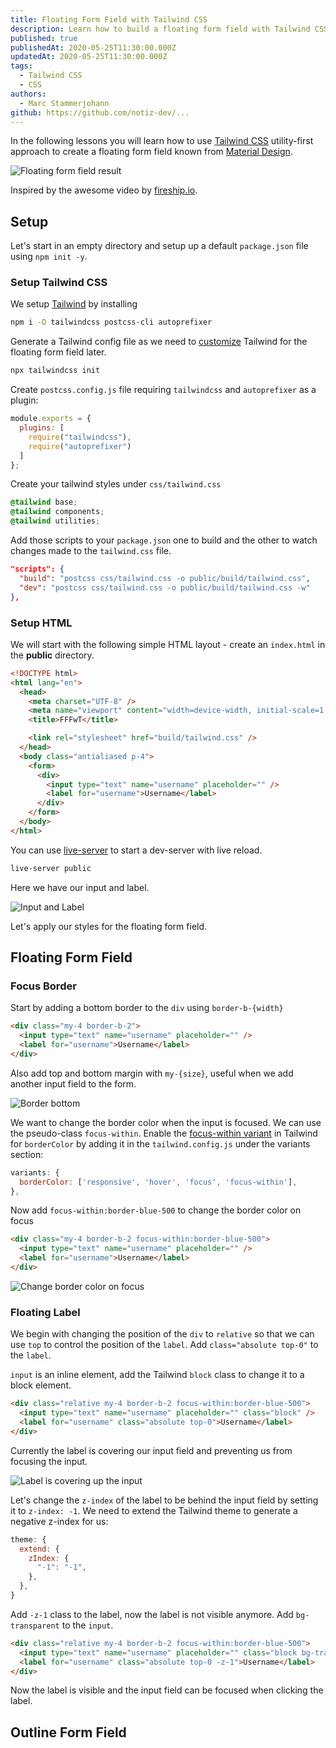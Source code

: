 ```yaml
---
title: Floating Form Field with Tailwind CSS
description: Learn how to build a floating form field with Tailwind CSS
published: true
publishedAt: 2020-05-25T11:30:00.000Z
updatedAt: 2020-05-25T11:30:00.000Z
tags:
  - Tailwind CSS
  - CSS
authors:
  - Marc Stammerjohann
github: https://github.com/notiz-dev/...
---
```


In the following lessons you will learn how to use [Tailwind CSS](https://tailwindcss.com) utility-first approach to create a floating form field known from [Material Design](https://material.io/components/text-fields). 

![Floating form field result](assets/img/blog/floating-form-field-with-tailwindcss/optimized/floating-form-field-result.png)

Inspired by the awesome video by [fireship.io](https://www.youtube.com/watch?v=yrrw6KdGuxc).

## Setup

Let's start in an empty directory and setup up a default `package.json` file using `npm init -y`.

### Setup Tailwind CSS

We setup [Tailwind](https://tailwindcss.com/docs/installation/) by installing

```bash
npm i -D tailwindcss postcss-cli autoprefixer
```

Generate a Tailwind config file as we need to [customize](https://tailwindcss.com/docs/configuration/) Tailwind for the floating form field later.

```bash
npx tailwindcss init
```

Create `postcss.config.js` file requiring `tailwindcss` and `autoprefixer` as a plugin:

```js
module.exports = {
  plugins: [
    require("tailwindcss"),
    require("autoprefixer")
  ]
};
```

Create your tailwind styles under `css/tailwind.css`

```css
@tailwind base;
@tailwind components;
@tailwind utilities;
```

Add those scripts to your `package.json` one to build and the other to watch changes made to the `tailwind.css` file.

```json
"scripts": {
  "build": "postcss css/tailwind.css -o public/build/tailwind.css",
  "dev": "postcss css/tailwind.css -o public/build/tailwind.css -w"
},
```

### Setup HTML

We will start with the following simple HTML layout - create an `index.html` in the **public** directory.

```html
<!DOCTYPE html>
<html lang="en">
  <head>
    <meta charset="UTF-8" />
    <meta name="viewport" content="width=device-width, initial-scale=1.0" />
    <title>FFFwT</title>

    <link rel="stylesheet" href="build/tailwind.css" />
  </head>
  <body class="antialiased p-4">
    <form>
      <div>
        <input type="text" name="username" placeholder="" />
        <label for="username">Username</label>
      </div>
    </form>
  </body>
</html>
```

You can use [live-server](https://www.npmjs.com/package/live-server) to start a dev-server with live reload.

```bash
live-server public
```

Here we have our input and label.

![Input and Label](assets/img/blog/floating-form-field-with-tailwindcss/optimized/1-input-and-label.png)

Let's apply our styles for the floating form field.

## Floating Form Field

### Focus Border

Start by adding a bottom border to the `div` using `border-b-{width}`

```html
<div class="my-4 border-b-2">
  <input type="text" name="username" placeholder="" />
  <label for="username">Username</label>
</div>
```

Also add top and bottom margin with `my-{size}`, useful when we add another input field to the form.

![Border bottom](assets/img/blog/floating-form-field-with-tailwindcss/optimized/2-border.png)

We want to change the border color when the input is focused. We can use the pseudo-class `focus-within`. Enable the [focus-within variant](https://tailwindcss.com/docs/pseudo-class-variants/#focus-within) in Tailwind for `borderColor` by adding it in the `tailwind.config.js` under the variants section:

```js
variants: {
  borderColor: ['responsive', 'hover', 'focus', 'focus-within'],
},
```

Now add `focus-within:border-blue-500` to change the border color on focus

```html
<div class="my-4 border-b-2 focus-within:border-blue-500">
  <input type="text" name="username" placeholder="" />
  <label for="username">Username</label>
</div>
```

![Change border color on focus](assets/img/blog/floating-form-field-with-tailwindcss/optimized/3-focus-border-color.png)

### Floating Label

We begin with changing the position of the `div` to `relative` so that we can use `top` to control the position of the `label`. Add `class="absolute top-0"` to the `label`.

`input` is an inline element, add the Tailwind `block` class to change it to a block element.

```html
<div class="relative my-4 border-b-2 focus-within:border-blue-500">
  <input type="text" name="username" placeholder="" class="block" />
  <label for="username" class="absolute top-0">Username</label>
</div>
```

Currently the label is covering our input field and preventing us from focusing the input.

![Label is covering up the input](assets/img/blog/floating-form-field-with-tailwindcss/optimized/4-label-covers-input.png)

Let's change the `z-index` of the label to be behind the input field by setting it to `z-index: -1`. We need to extend the Tailwind theme to generate a negative z-index for us:

```js
theme: {
  extend: {
    zIndex: {
      "-1": "-1",
    },
  },
}
```

Add `-z-1` class to the label, now the label is not visible anymore. Add `bg-transparent` to the `input`. 

```html
<div class="relative my-4 border-b-2 focus-within:border-blue-500">
  <input type="text" name="username" placeholder="" class="block bg-transparent" />
  <label for="username" class="absolute top-0 -z-1">Username</label>
</div>
```

Now the label is visible and the input field can be focused when clicking the label.

## Outline Form Field
